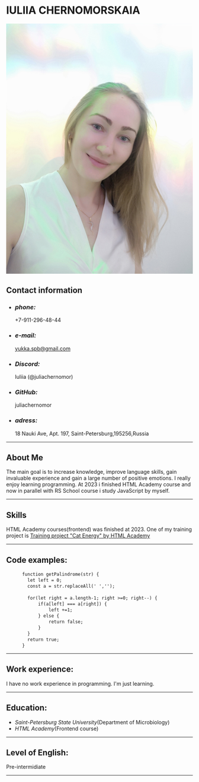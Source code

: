 # **IULIIA CHERNOMORSKAIA**

  ![Iuliia Chernomorskaia](images/cv.jpg)

## **Contact information**

* ### _phone:_

  +7-911-296-48-44

* ### _e-mail:_

  <yukka.spb@gmail.com>

* ### _Discord:_

  Iuliia (@juliachernomor)

* ### _GitHub:_

  juliachernomor

* ### _adress:_

  18 Nauki Ave, Apt. 197, Saint-Petersburg,195256,Russia

---

## **About Me**

  The main goal is to increase knowledge, improve language skills, gain invaluable experience and gain a large number of positive emotions. I really enjoy learning programming. At 2023 i finished HTML Academy course and now in parallel with RS School course i study JavaScript by myself.

---

## **Skills**

  HTML Academy courses(frontend) was finished at  2023. One of my training project is [Training project "Cat Energy"  by HTML Academy](https://juliachernomor.github.io/2216777-cat-energy-27/)  

---

## **Code examples:**

```text
      function getPalindrome(str) {
        let left = 0;
        const a = str.replaceAll(' ','');

        for(let right = a.length-1; right >=0; right--) {
            if(a[left] === a[right]) {
                left +=1;
            } else {
                return false;
            }
        }
        return true;
      }
```

---

## **Work experience:**

  I have no work experience in programming.  I'm just learning.

---

## **Education:**

* _Saint-Petersburg State University_(Department of Microbiology)
* _НTML Academy_(Frontend course)

---

## **Level of English:**

  Pre-intermidiate

---
